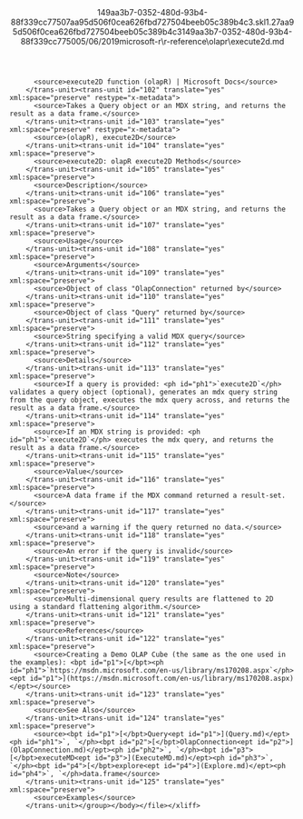 <?xml version="1.0"?><xliff version="1.2" xmlns="urn:oasis:names:tc:xliff:document:1.2" xmlns:xsi="http://www.w3.org/2001/XMLSchema-instance" xsi:schemaLocation="urn:oasis:names:tc:xliff:document:1.2 xliff-core-1.2-transitional.xsd"><file datatype="xml" original="execute2d.md" source-language="en-US" target-language="en-US"><header><tool tool-id="mdxliff" tool-name="mdxliff" tool-version="1.0-1931010" tool-company="Microsoft" /><xliffext:skl_file_name xmlns:xliffext="urn:microsoft:content:schema:xliffextensions">149aa3b7-0352-480d-93b4-88f339cc77507aa95d506f0cea626fbd727504beeb05c389b4c3.skl</xliffext:skl_file_name><xliffext:version xmlns:xliffext="urn:microsoft:content:schema:xliffextensions">1.2</xliffext:version><xliffext:ms.openlocfilehash xmlns:xliffext="urn:microsoft:content:schema:xliffextensions">7aa95d506f0cea626fbd727504beeb05c389b4c3</xliffext:ms.openlocfilehash><xliffext:ms.sourcegitcommit xmlns:xliffext="urn:microsoft:content:schema:xliffextensions">149aa3b7-0352-480d-93b4-88f339cc7750</xliffext:ms.sourcegitcommit><xliffext:ms.lasthandoff xmlns:xliffext="urn:microsoft:content:schema:xliffextensions">05/06/2019</xliffext:ms.lasthandoff><xliffext:ms.openlocfilepath xmlns:xliffext="urn:microsoft:content:schema:xliffextensions">microsoft-r\r-reference\olapr\execute2d.md</xliffext:ms.openlocfilepath></header><body><group id="content" extype="content"><trans-unit id="101" translate="yes" xml:space="preserve" restype="x-metadata">
          <source>execute2D function (olapR) | Microsoft Docs</source>
        </trans-unit><trans-unit id="102" translate="yes" xml:space="preserve" restype="x-metadata">
          <source>Takes a Query object or an MDX string, and returns the result as a data frame.</source>
        </trans-unit><trans-unit id="103" translate="yes" xml:space="preserve" restype="x-metadata">
          <source>(olapR), execute2D</source>
        </trans-unit><trans-unit id="104" translate="yes" xml:space="preserve">
          <source>execute2D: olapR execute2D Methods</source>
        </trans-unit><trans-unit id="105" translate="yes" xml:space="preserve">
          <source>Description</source>
        </trans-unit><trans-unit id="106" translate="yes" xml:space="preserve">
          <source>Takes a Query object or an MDX string, and returns the result as a data frame.</source>
        </trans-unit><trans-unit id="107" translate="yes" xml:space="preserve">
          <source>Usage</source>
        </trans-unit><trans-unit id="108" translate="yes" xml:space="preserve">
          <source>Arguments</source>
        </trans-unit><trans-unit id="109" translate="yes" xml:space="preserve">
          <source>Object of class "OlapConnection" returned by</source>
        </trans-unit><trans-unit id="110" translate="yes" xml:space="preserve">
          <source>Object of class "Query" returned by</source>
        </trans-unit><trans-unit id="111" translate="yes" xml:space="preserve">
          <source>String specifying a valid MDX query</source>
        </trans-unit><trans-unit id="112" translate="yes" xml:space="preserve">
          <source>Details</source>
        </trans-unit><trans-unit id="113" translate="yes" xml:space="preserve">
          <source>If a query is provided: <ph id="ph1">`execute2D`</ph> validates a query object (optional), generates an mdx query string from the query object, executes the mdx query across, and returns the result as a data frame.</source>
        </trans-unit><trans-unit id="114" translate="yes" xml:space="preserve">
          <source>If an MDX string is provided: <ph id="ph1">`execute2D`</ph> executes the mdx query, and returns the result as a data frame.</source>
        </trans-unit><trans-unit id="115" translate="yes" xml:space="preserve">
          <source>Value</source>
        </trans-unit><trans-unit id="116" translate="yes" xml:space="preserve">
          <source>A data frame if the MDX command returned a result-set.</source>
        </trans-unit><trans-unit id="117" translate="yes" xml:space="preserve">
          <source>and a warning if the query returned no data.</source>
        </trans-unit><trans-unit id="118" translate="yes" xml:space="preserve">
          <source>An error if the query is invalid</source>
        </trans-unit><trans-unit id="119" translate="yes" xml:space="preserve">
          <source>Note</source>
        </trans-unit><trans-unit id="120" translate="yes" xml:space="preserve">
          <source>Multi-dimensional query results are flattened to 2D using a standard flattening algorithm.</source>
        </trans-unit><trans-unit id="121" translate="yes" xml:space="preserve">
          <source>References</source>
        </trans-unit><trans-unit id="122" translate="yes" xml:space="preserve">
          <source>Creating a Demo OLAP Cube (the same as the one used in the examples): <bpt id="p1">[</bpt><ph id="ph1">`https://msdn.microsoft.com/en-us/library/ms170208.aspx`</ph><ept id="p1">](https://msdn.microsoft.com/en-us/library/ms170208.aspx)</ept></source>
        </trans-unit><trans-unit id="123" translate="yes" xml:space="preserve">
          <source>See Also</source>
        </trans-unit><trans-unit id="124" translate="yes" xml:space="preserve">
          <source><bpt id="p1">[</bpt>Query<ept id="p1">](Query.md)</ept><ph id="ph1">`, `</ph><bpt id="p2">[</bpt>OlapConnection<ept id="p2">](OlapConnection.md)</ept><ph id="ph2">`, `</ph><bpt id="p3">[</bpt>executeMD<ept id="p3">](ExecuteMD.md)</ept><ph id="ph3">`, `</ph><bpt id="p4">[</bpt>explore<ept id="p4">](Explore.md)</ept><ph id="ph4">`, `</ph>data.frame</source>
        </trans-unit><trans-unit id="125" translate="yes" xml:space="preserve">
          <source>Examples</source>
        </trans-unit></group></body></file></xliff>